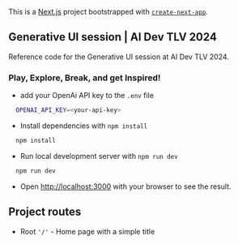 This is a [Next.js](https://nextjs.org) project bootstrapped with [`create-next-app`](https://nextjs.org/docs/app/api-reference/cli/create-next-app).

## Generative UI session | AI Dev TLV 2024

Reference code for the Generative UI session at AI Dev TLV 2024.

### Play, Explore, Break, and get Inspired!

- add your OpenAi API key to the `.env` file

```bash
  OPENAI_API_KEY=<your-api-key>
```

- Install dependencies with `npm install`

```bash
  npm install
```

- Run local development server with `npm run dev`

```bash
  npm run dev
```

- Open [http://localhost:3000](http://localhost:3000) with your browser to see the result.


## Project routes

- Root `'/'` - Home page with a simple title
